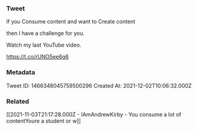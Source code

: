 ### Tweet
If you
Consume content
and want to
Create content

then I have a challenge for you.

Watch my last YouTube video.

https://t.co/rUNO5ee6g6

### Metadata
Tweet ID: 1466348045759500296
Created At: 2021-12-02T10:06:32.000Z

### Related
[[2021-11-03T21:17:28.000Z - IAmAndrewKirby - You consume a lot of contentYoure a student or w]]


